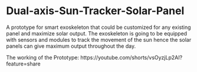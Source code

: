 # Dual-axis-Sun-Tracker-Solar-Panel
A prototype for smart exoskeleton that could be customized for any existing  panel and maximize solar output. The  exoskeleton is going to be equipped with  sensors and modules to track the  movement of the sun hence the solar  panels can give maximum output  throughout the day.

<p>
  The working of the Prototype: 
  https://youtube.com/shorts/vsOyzjLp2AI?feature=share
 </p>
